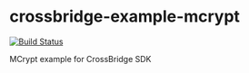 crossbridge-example-mcrypt
==========================

[![Build Status](https://travis-ci.org/crossbridge-community/crossbridge-example-mcrypt.svg?branch=master)](https://travis-ci.org/crossbridge-community/crossbridge-example-mcrypt)

MCrypt example for CrossBridge SDK
